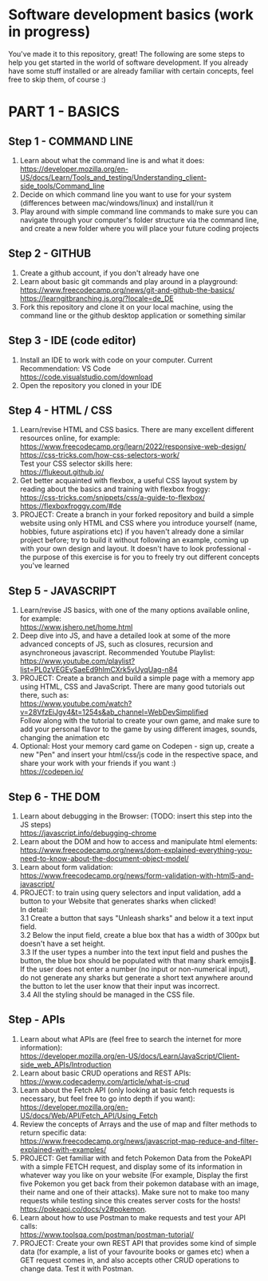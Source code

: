 # Software development basics (work in progress)

You've made it to this repository, great! The following are some steps to help you get started in the world of software development. If you already have some stuff installed or are already familiar with certain concepts, feel free to skip them, of course :)


# PART 1 - BASICS

## Step 1 - COMMAND LINE
1. Learn about what the command line is and what it does:   
   https://developer.mozilla.org/en-US/docs/Learn/Tools_and_testing/Understanding_client-side_tools/Command_line
2. Decide on which command line you want to use for your system (differences between mac/windows/linux) and install/run it
3. Play around with simple command line commands to make sure you can navigate through your computer's folder structure via the command line, and create a new folder where you will place your future coding projects

## Step 2 - GITHUB
1. Create a github account, if you don't already have one
2. Learn about basic git commands and play around in a playground:    
   https://www.freecodecamp.org/news/git-and-github-the-basics/    
   https://learngitbranching.js.org/?locale=de_DE
3. Fork this repository and clone it on your local machine, using the command line or the github desktop application or something similar

## Step 3 - IDE (code editor)
1. Install an IDE to work with code on your computer. Current Recommendation: VS Code   
   https://code.visualstudio.com/download
2. Open the repository you cloned in your IDE

## Step 4 - HTML / CSS
1. Learn/revise HTML and CSS basics. There are many excellent different resources online, for example:          
   https://www.freecodecamp.org/learn/2022/responsive-web-design/      
   https://css-tricks.com/how-css-selectors-work/  
   Test your CSS selector skills here:     
   https://flukeout.github.io/
2. Get better acquainted with flexbox, a useful CSS layout system by reading about the basics and training with flexbox froggy:    
   https://css-tricks.com/snippets/css/a-guide-to-flexbox/   
   https://flexboxfroggy.com/#de     
3. PROJECT: Create a branch in your forked repository and build a simple website using only HTML and CSS where you introduce yourself (name, hobbies, future aspirations etc) if you haven't already done a similar project before; try to build it without following an example, coming up with your own design and layout. It doesn't have to look professional - the purpose of this exercise is for you to freely try out different concepts you've learned

## Step 5 - JAVASCRIPT
1. Learn/revise JS basics, with one of the many options available online, for example:    
   https://www.jshero.net/home.html
2. Deep dive into JS, and have a detailed look at some of the more advanced concepts of JS, such as closures, recursion and asynchroneous javascript. Recommended Youtube Playlist:    
   https://www.youtube.com/playlist?list=PL0zVEGEvSaeEd9hlmCXrk5yUyqUag-n84
4. PROJECT: Create a branch and build a simple page with a memory app using HTML, CSS and JavaScript. There are many good tutorials out there, such as:    
   https://www.youtube.com/watch?v=28VfzEiJgy4&t=1254s&ab_channel=WebDevSimplified   
   Follow along with the tutorial to create your own game, and make sure to add your personal flavor to the game by using different images, sounds, changing the animation etc   
5. Optional: Host your memory card game on Codepen - sign up, create a new "Pen" and insert your html/css/js code in the respective space, and share your work with your friends if you want :)  
   https://codepen.io/

## Step 6 - THE DOM
1. Learn about debugging in the Browser:  (TODO: insert this step into the JS steps)  
   https://javascript.info/debugging-chrome
2. Learn about the DOM and how to access and manipulate html elements:   
   https://www.freecodecamp.org/news/dom-explained-everything-you-need-to-know-about-the-document-object-model/
3. Learn about form validation:   
   https://www.freecodecamp.org/news/form-validation-with-html5-and-javascript/
5. PROJECT: to train using query selectors and input validation, add a button to your Website that generates sharks when clicked!    
   In detail:   
   3.1 Create a button that says "Unleash sharks" and below it a text input field.     
   3.2 Below the input field, create a blue box that has a width of 300px but doesn't have a set height.  
   3.3 If the user types a number into the text input field and pushes the button, the blue box should be populated with that many shark emojis🦈. If the user does not enter a number (no input or non-numerical input), do not generate any sharks but generate a short text anywhere around the button to let the user know that their input was incorrect.      
   3.4 All the styling should be managed in the CSS file.   

## Step  - APIs
1. Learn about what APIs are (feel free to search the internet for more information):    
   https://developer.mozilla.org/en-US/docs/Learn/JavaScript/Client-side_web_APIs/Introduction
2. Learn about basic CRUD operations and REST APIs:        
   https://www.codecademy.com/article/what-is-crud
3. Learn about the Fetch API (only looking at basic fetch requests is necessary, but feel free to go into depth if you want):   
   https://developer.mozilla.org/en-US/docs/Web/API/Fetch_API/Using_Fetch  
4. Review the concepts of Arrays and the use of map and filter methods to return specific data:    
   https://www.freecodecamp.org/news/javascript-map-reduce-and-filter-explained-with-examples/    
5. PROJECT: Get familiar with and fetch Pokemon Data from the PokeAPI with a simple FETCH request, and display some of its information in whatever way you like on your website (For example, Display the first five Pokemon you get back from their pokemon database with an image, their name and one of their attacks). Make sure not to make too many requests while testing since this creates server costs for the hosts!     
   https://pokeapi.co/docs/v2#pokemon.     
6. Learn about how to use Postman to make requests and test your API calls:     
   https://www.toolsqa.com/postman/postman-tutorial/
8. PROJECT: Create your own REST API that provides some kind of simple data (for example, a list of your favourite books or games etc) when a GET request comes in, and also accepts other CRUD operations to change data. Test it with Postman.
   
   

   
